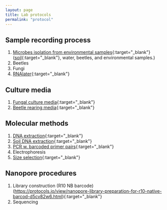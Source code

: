 ```yaml
---
layout: page
title: Lab protocols
permalink: "protocol"
---
```

## Sample recording process
1. [Microbes isolation from environmental samples](https://www.protocols.io/view/step-by-step-from-environmental-samples-to-preserv-n2bvj8mk5gk5/v1){:target="_blank"} ([soil](https://protocols.io/view/soil-sample-citizen-scientists-chinese-ccedsta6.html){:target="_blank"}, water, beetles, and environmental samples.)
2. Beetles
3. Fungi
4. [RNAlater](https://www.protocols.io/view/rnalater-recipe-bp2l61w35vqe/v1){:target="_blank"}

## Culture media
1. [Fungal culture media](https://protocols.io/view/mycology-media-b9eir3ce.html){:target="_blank"}<br>
2. [Beetle rearing media](https://www.protocols.io/view/beetle-rearing-media-cbhbsj2n.html){:target="_blank"}<br>

## Molecular methods
1. [DNA extraction](https://www.protocols.io/view/dna-extraction-v9-0-modified-bomb-czxsx7ne){:target="_blank"}<br>
2. [Soil DNA extraction](https://www.protocols.io/view/soil-sample-dna-extraction-supersoil-rm7vzbzj2vx1/v1){:target="_blank"}<br>
3. [PCR w. barcoded primer pairs](https://www.protocols.io/view/2-step-pcr-mixture-and-conditions-barcoded-head-pr-cvq8w5zw){:target="_blank"}<br>
4. Electrophoresis
5. [Size selection](https://www.protocols.io/view/size-selection-purification-bp2l695eklqe/v1){:target="_blank"}<br>

## Nanopore procedures
1. Library construction (R10 NB barcode) (https://protocols.io/view/nanopore-library-preparation-for-r10-native-barcod-d5cv82w6.html){:target="_blank"}<br>
2. Sequencing
